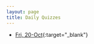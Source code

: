 ```yaml
---
layout: page
title: Daily Quizzes
---
```


* [Fri, 20-Oct](https://goo.gl/forms/xnGazO1LlsK6QfhB2){:target="_blank"}

<!--
-->

